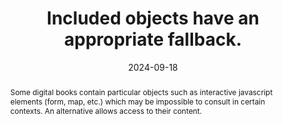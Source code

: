 ---
N: '115'
Rubrique: Images et médias
title: Included objects have an appropriate fallback.
abstract: Some digital books contain particular objects such as interactive javascript elements (form, map, etc.) which may be impossible to consult in certain contexts. An alternative allows access to their content.
categories: ["Images and media"]
agrege: O4115-E026
opquast: '4 115'
indiceebook: '26'
description: "Rule n° 026"
before: "025"
weight: "026"
after: "027"
actif: '1'
layout: rules
date: 2024-09-18
tags: ["", ""]
objectif: ["Provide access to information for users whose reading device does not support the inclusion of objects or the technologies used in the included objects.", "
Facilitate the exploitation of this content by robots.", "
Improve the accessibility of content to people with disabilities.", "
Improve the consideration of content by search engines and indexing tools"]
Meo: ["Use intrinsic fallback mechanisms (such as those available for the [html] object and canvas elements) or, when an intrinsic fallback is not applicable, by using a manifest-level fallback. Fallback chains are created using the fallback attribute on manifest item elements. This attribute references the ID [xml] of another manifest item that is a fallback for the current item. "]
Controle: [""]
epubcheck: false
ace: false
humancheck: true
Source: ["Opquast"]
Referentiel: ["https://www.w3.org/TR/epub-33/#sec-resource-fallbacks"]
Steps: ["", ""]
---
